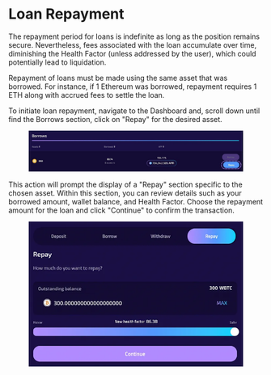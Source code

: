 # Loan Repayment

The repayment period for loans is indefinite as long as the position remains secure. Nevertheless, fees associated with the loan accumulate over time, diminishing the Health Factor (unless addressed by the user), which could potentially lead to liquidation.

Repayment of loans must be made using the same asset that was borrowed. For instance, if 1 Ethereum was borrowed, repayment requires 1 ETH along with accrued fees to settle the loan.

To initiate loan repayment, navigate to the Dashboard and, scroll down until find the Borrows section, click on "Repay" for the desired asset.

<figure><img src="../.gitbook/assets/image (73).png" alt=""><figcaption></figcaption></figure>

This action will prompt the display of a "Repay" section specific to the chosen asset. Within this section, you can review details such as your borrowed amount, wallet balance, and Health Factor. Choose the repayment amount for the loan and click "Continue" to confirm the transaction.

<figure><img src="../.gitbook/assets/image (61).png" alt="" width="540"><figcaption></figcaption></figure>
